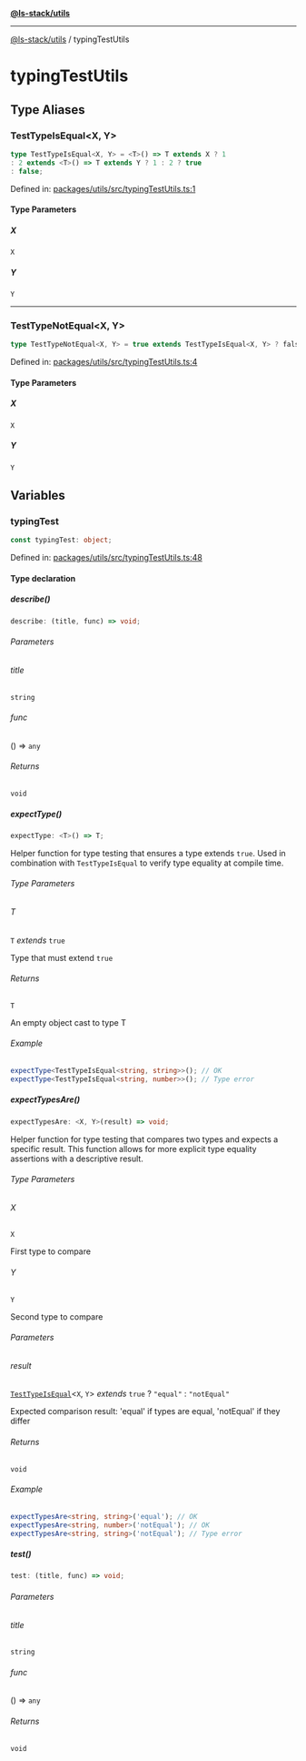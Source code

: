 [**@ls-stack/utils**](README.md)

---

[@ls-stack/utils](modules.md) / typingTestUtils

# typingTestUtils

## Type Aliases

### TestTypeIsEqual\<X, Y\>

```ts
type TestTypeIsEqual<X, Y> = <T>() => T extends X ? 1
: 2 extends <T>() => T extends Y ? 1 : 2 ? true
: false;
```

Defined in: [packages/utils/src/typingTestUtils.ts:1](https://github.com/lucasols/utils/blob/main/packages/utils/src/typingTestUtils.ts#L1)

#### Type Parameters

##### X

`X`

##### Y

`Y`

---

### TestTypeNotEqual\<X, Y\>

```ts
type TestTypeNotEqual<X, Y> = true extends TestTypeIsEqual<X, Y> ? false : true;
```

Defined in: [packages/utils/src/typingTestUtils.ts:4](https://github.com/lucasols/utils/blob/main/packages/utils/src/typingTestUtils.ts#L4)

#### Type Parameters

##### X

`X`

##### Y

`Y`

## Variables

### typingTest

```ts
const typingTest: object;
```

Defined in: [packages/utils/src/typingTestUtils.ts:48](https://github.com/lucasols/utils/blob/main/packages/utils/src/typingTestUtils.ts#L48)

#### Type declaration

##### describe()

```ts
describe: (title, func) => void;
```

###### Parameters

###### title

`string`

###### func

() => `any`

###### Returns

`void`

##### expectType()

```ts
expectType: <T>() => T;
```

Helper function for type testing that ensures a type extends `true`.
Used in combination with `TestTypeIsEqual` to verify type equality at compile time.

###### Type Parameters

###### T

`T` _extends_ `true`

Type that must extend `true`

###### Returns

`T`

An empty object cast to type T

###### Example

```ts
expectType<TestTypeIsEqual<string, string>>(); // OK
expectType<TestTypeIsEqual<string, number>>(); // Type error
```

##### expectTypesAre()

```ts
expectTypesAre: <X, Y>(result) => void;
```

Helper function for type testing that compares two types and expects a specific result.
This function allows for more explicit type equality assertions with a descriptive result.

###### Type Parameters

###### X

`X`

First type to compare

###### Y

`Y`

Second type to compare

###### Parameters

###### result

[`TestTypeIsEqual`](#testtypeisequal)\<`X`, `Y`\> _extends_ `true` ? `"equal"` : `"notEqual"`

Expected comparison result: 'equal' if types are equal, 'notEqual' if they differ

###### Returns

`void`

###### Example

```ts
expectTypesAre<string, string>('equal'); // OK
expectTypesAre<string, number>('notEqual'); // OK
expectTypesAre<string, string>('notEqual'); // Type error
```

##### test()

```ts
test: (title, func) => void;
```

###### Parameters

###### title

`string`

###### func

() => `any`

###### Returns

`void`
